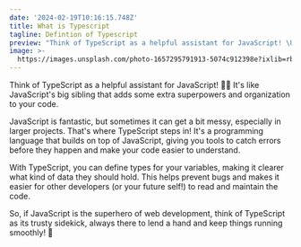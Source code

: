 ```yaml
---
date: '2024-02-19T10:16:15.748Z'
title: What is Typescript
tagline: Defintion of Typescript
preview: "Think of TypeScript as a helpful assistant for JavaScript! \U0001F469‍\U0001F4BC It's like JavaScript's big sibling that adds some extra superpowers and organization to your code.\n"
image: >-
  https://images.unsplash.com/photo-1657295791913-5074c912398e?ixlib=rb-1.2.1&ixid=MnwxMjA3fDB8MHxwaG90by1wYWdlfHx8fGVufDB8fHx8&auto=format&fit=crop&w=996&q=80
---
```

Think of TypeScript as a helpful assistant for JavaScript! 👩‍💼 It's like JavaScript's big sibling that adds some extra superpowers and organization to your code.

JavaScript is fantastic, but sometimes it can get a bit messy, especially in larger projects. That's where TypeScript steps in! It's a programming language that builds on top of JavaScript, giving you tools to catch errors before they happen and make your code easier to understand.

With TypeScript, you can define types for your variables, making it clearer what kind of data they should hold. This helps prevent bugs and makes it easier for other developers (or your future self!) to read and maintain the code.

So, if JavaScript is the superhero of web development, think of TypeScript as its trusty sidekick, always there to lend a hand and keep things running smoothly! 💪
